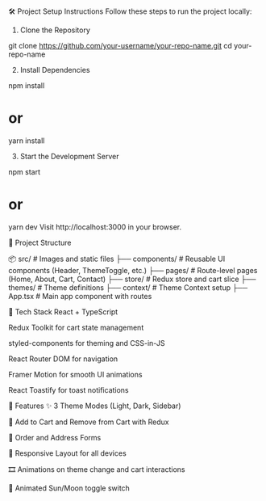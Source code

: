 🛠️ Project Setup Instructions
Follow these steps to run the project locally:

1. Clone the Repository

git clone https://github.com/your-username/your-repo-name.git
cd your-repo-name

2. Install Dependencies

npm install
# or
yarn install

3. Start the Development Server

npm start
# or
yarn dev
Visit http://localhost:3000 in your browser.

🔧 Project Structure

📦 src/         # Images and static files
├── components/       # Reusable UI components (Header, ThemeToggle, etc.)
├── pages/            # Route-level pages (Home, About, Cart, Contact)
├── store/            # Redux store and cart slice
├── themes/           # Theme definitions
├── context/          # Theme Context setup
├── App.tsx           # Main app component with routes 

🧰 Tech Stack
React + TypeScript

Redux Toolkit for cart state management

styled-components for theming and CSS-in-JS

React Router DOM for navigation

Framer Motion for smooth UI animations

React Toastify for toast notifications


🎨 Features
✨ 3 Theme Modes (Light, Dark, Sidebar)

🛒 Add to Cart and Remove from Cart with Redux

🧾 Order and Address Forms

🧭 Responsive Layout for all devices

🎞️ Animations on theme change and cart interactions

🌙 Animated Sun/Moon toggle switch
